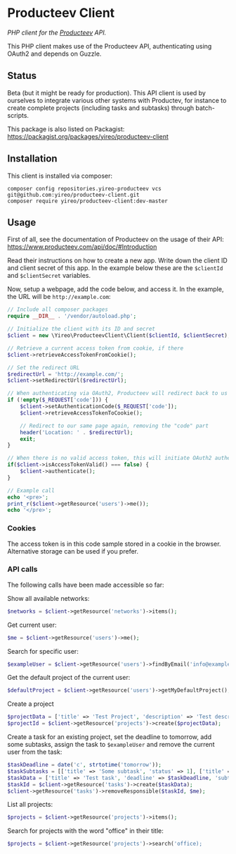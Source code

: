 # Producteev Client
*PHP client for the [Producteev](https://www.producteev.com/) API.*

This PHP client makes use of the Producteev API, authenticating using OAuth2 and depends on Guzzle.

## Status
Beta (but it might be ready for production). This API client is used by ourselves to integrate various other
systems with Productev, for instance to create complete projects (including tasks and subtasks) through
batch-scripts.

This package is also listed on Packagist: https://packagist.org/packages/yireo/producteev-client

## Installation
This client is installed via composer:

    composer config repositories.yireo-producteev vcs git@github.com:yireo/producteev-client.git
    composer require yireo/producteev-client:dev-master

## Usage
First of all, see the documentation of Producteev on the usage of their API:
https://www.producteev.com/api/doc/#Introduction

Read their instructions on how to create a new app. Write down the client ID and client secret of this app. In the example below these are the `$clientId` and `$clientSecret` variables.

Now, setup a webpage, add the code below, and access it. In the example, the URL will be `http://example.com`:

```php
// Include all composer packages
require __DIR__ . '/vendor/autoload.php';

// Initialize the client with its ID and secret
$client = new \Yireo\ProducteevClient\Client($clientId, $clientSecret);

// Retrieve a current access token from cookie, if there
$client->retrieveAccessTokenFromCookie();

// Set the redirect URL
$redirectUrl = 'http://example.com/';
$client->setRedirectUrl($redirectUrl);

// When authenticating via OAuth2, Producteev will redirect back to us with a "code" set
if (!empty($_REQUEST['code'])) {
    $client->setAuthenticationCode($_REQUEST['code']);
    $client->retrieveAccessTokenToCookie();

    // Redirect to our same page again, removing the "code" part
    header('Location: ' . $redirectUrl);
    exit;
}

// When there is no valid access token, this will initiate OAuth2 authentication including a redirect to the Producteev webpage
if($client->isAccessTokenValid() === false) {
    $client->authenticate();
}

// Example call
echo '<pre>';
print_r($client->getResource('users')->me());
echo '</pre>';
```

### Cookies
The access token is in this code sample stored in a cookie in the browser. Alternative storage can be used if you prefer.

### API calls
The following calls have been made accessible so far:

Show all available networks:
```php
$networks = $client->getResource('networks')->items();
```

Get current user:
```php
$me = $client->getResource('users')->me();
```

Search for specific user:
```php
$exampleUser = $client->getResource('users')->findByEmail('info@example.com');
```

Get the default project of the current user:
```php
$defaultProject = $client->getResource('users')->getMyDefaultProject();
```

Create a project
```php
$projectData = ['title' => 'Test Project', 'description' => 'Test description'];
$projectId = $client->getResource('projects')->create($projectData);
```

Create a task for an existing project, set the deadline to tomorrow, add some subtasks, assign the task to `$exampleUser` and remove the current user from the task:
```php
$taskDeadline = date('c', strtotime('tomorrow'));
$taskSubtasks = [['title' => 'Some subtask', 'status' => 1], ['title' => 'Another subtask', 'status' => 1]];
$taskData = ['title' => 'Test task', 'deadline' => $taskDeadline, 'subtasks' => $taskSubtasks, 'responsibles' => [$exampleUser], 'project' => ['id' => $projectId]];
$taskId = $client->getResource('tasks')->create($taskData);
$client->getResource('tasks')->removeResponsible($taskId, $me);
```

List all projects:
```php
$projects = $client->getResource('projects')->items();
```

Search for projects with the word "office" in their title:
```php
$projects = $client->getResource('projects')->search('office);
```

